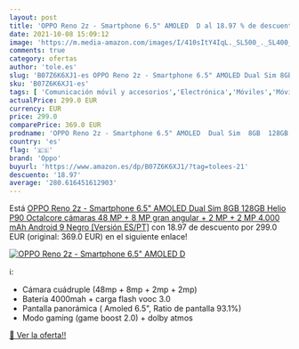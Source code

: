 ```yaml
---
layout: post
title: 'OPPO Reno 2z - Smartphone 6.5" AMOLED  D al 18.97 % de descuento'
date: 2021-10-08 15:09:12
image: 'https://m.media-amazon.com/images/I/410sItY4IqL._SL500_._SL400_.jpg'
comments: true
category: ofertas
author: 'tole.es'
slug: 'B07Z6K6XJ1-es OPPO Reno 2z - Smartphone 6.5" AMOLED Dual Sim 8GB 128GB...'
sku: 'B07Z6K6XJ1-es'
tags: [ 'Comunicación móvil y accesorios','Electrónica','Móviles','Móviles y smartphones libres','android','oppo', ]
actualPrice: 299.0 EUR
currency: EUR
price: 299.0
comparePrice: 369.0 EUR
prodname: 'OPPO Reno 2z - Smartphone 6.5" AMOLED  Dual Sim  8GB  128GB  Helio P90 Octalcore  cámaras 48 MP + 8 MP  gran angular  + 2 MP + 2 MP  4.000 mAh  Android 9  Negro [Versión ES/PT]'
country: 'es'
flag: '🇪🇸'
brand: 'Oppo'
buyurl: 'https://www.amazon.es/dp/B07Z6K6XJ1/?tag=tolees-21'
descuento: '18.97'
average: '280.616451612903'
---
```


Está [OPPO Reno 2z - Smartphone 6.5" AMOLED  Dual Sim  8GB  128GB  Helio P90 Octalcore  cámaras 48 MP + 8 MP  gran angular  + 2 MP + 2 MP  4.000 mAh  Android 9  Negro [Versión ES/PT]](https://www.amazon.es/dp/B07Z6K6XJ1/?tag=tolees-21) con 18.97 de descuento por 299.0 EUR (original: 369.0 EUR) en el siguiente enlace!

[![OPPO Reno 2z - Smartphone 6.5" AMOLED  D](https://m.media-amazon.com/images/I/410sItY4IqL._SL500_._SL400_.jpg)](https://www.amazon.es/dp/B07Z6K6XJ1/?tag=tolees-21)

ℹ️:

- Cámara cuádruple (48mp + 8mp + 2mp + 2mp)
- Batería 4000mah + carga flash vooc 3.0
- Pantalla panorámica ( Amoled 6.5", Ratio de pantalla 93.1%)
- Modo gaming (game boost 2.0) + dolby atmos

[🛒 Ver la oferta!!](https://www.amazon.es/dp/B07Z6K6XJ1/?tag=tolees-21)
